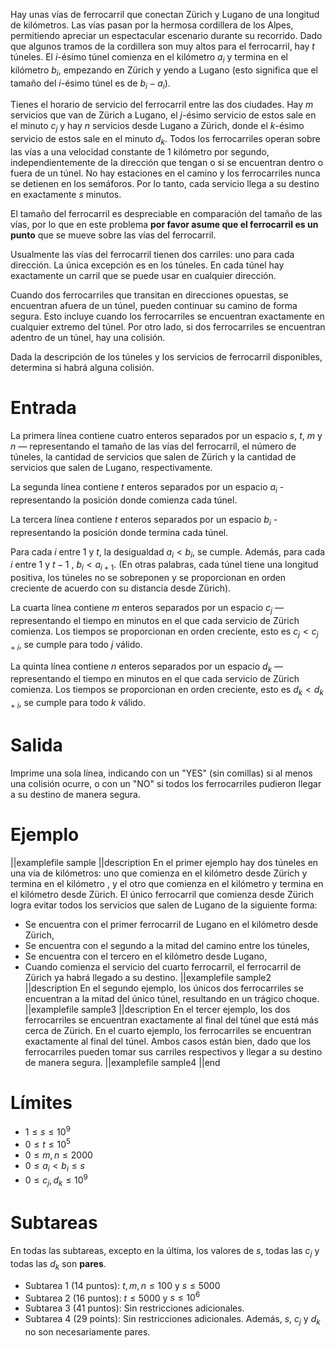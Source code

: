 Hay unas vías de ferrocarril que conectan Zürich y Lugano de una longitud de kilómetros. Las vías pasan por la hermosa cordillera de los Alpes, permitiendo apreciar un espectacular escenario durante su recorrido. Dado que algunos tramos de la cordillera son muy altos para el ferrocarril, hay $t$ túneles. El $i$-ésimo túnel comienza en el kilómetro $a_i$ y termina en el kilómetro $b_i$, empezando en Zürich y yendo a Lugano (esto significa que el tamaño del $i$-ésimo túnel es de $b_i - a_i$).

Tienes el horario de servicio del ferrocarril entre las dos ciudades. Hay $m$ servicios que van de Zürich a Lugano, el $j$-ésimo servicio de estos sale en el minuto $c_j$ y hay $n$ servicios desde Lugano a Zürich, donde el $k$-ésimo servicio de estos sale en el minuto $d_k$. Todos los ferrocarriles operan sobre las vías a una velocidad constante de 1 kilómetro por segundo, independientemente de la dirección que tengan o si se encuentran dentro o fuera de un túnel. No hay estaciones en el camino y los ferrocarriles nunca se detienen en los semáforos. Por lo tanto, cada servicio llega a su destino en exactamente $s$ minutos.

El tamaño del ferrocarril es despreciable en comparación del tamaño de las vías, por lo que en este problema **por favor asume que el ferrocarril es un punto** que se mueve sobre las vías del ferrocarril.

Usualmente las vías del ferrocarril tienen dos carriles: uno para cada dirección. La única excepción es en los túneles.
En cada túnel hay exactamente un carril que se puede usar en cualquier dirección.

Cuando dos ferrocarriles que transitan en direcciones opuestas, se encuentran afuera de un túnel, pueden continuar su camino de forma segura. Esto incluye cuando los ferrocarriles se encuentran exactamente en cualquier extremo del túnel. Por otro lado, si dos ferrocarriles se encuentran adentro de un túnel, hay una colisión.

Dada la descripción de los túneles y los servicios de ferrocarril disponibles, determina si habrá alguna colisión.

# Entrada

La primera línea contiene cuatro enteros separados por un espacio $s$, $t$, $m$ y $n$ — representando el tamaño de las vías del ferrocarril, el número de túneles, la cantidad de servicios que salen de
Zürich y la cantidad de servicios que salen de Lugano, respectivamente.

La segunda línea contiene $t$ enteros separados por un espacio $a_i$ - representando la posición donde comienza cada túnel.

La tercera línea contiene $t$ enteros separados por un espacio $b_i$ - representando la posición donde termina cada túnel.

Para cada $i$ entre $1$ y $t$, la desigualdad $a_i < b_i$, se cumple. Además, para cada $i$ entre $1$ y $t - 1$
, $b_i < a_{i + 1}$. (En otras palabras, cada túnel tiene una longitud positiva, los túneles
no se sobreponen y se proporcionan en orden creciente de acuerdo con su distancia desde Zürich).

La cuarta línea contiene $m$ enteros separados por un espacio $c_j$ — representando el tiempo en minutos en el que cada servicio de Zürich comienza. Los tiempos se proporcionan en orden creciente, esto es $c_j < c_{j + i}$, se cumple para todo $j$ válido.

La quinta línea contiene $n$ enteros separados por un espacio $d_k$ — representando el tiempo en minutos en el que cada servicio de Zürich comienza. Los tiempos se proporcionan en orden creciente, esto es $d_k < d_{k + i}$, se cumple para todo $k$ válido.

# Salida

Imprime una sola línea, indicando con un "YES" (sin comillas) si al menos una colisión ocurre, o con un "NO" si todos los ferrocarriles pudieron llegar a su destino de manera segura.

# Ejemplo

||examplefile
sample
||description
En el primer ejemplo hay dos túneles en una vía de kilómetros: uno que comienza en el kilómetro desde Zürich y termina en el kilómetro , y el otro que comienza en el kilómetro y termina en el kilómetro desde Zürich. El único ferrocarril que comienza desde Zürich logra evitar todos los servicios que salen de Lugano de la siguiente forma:

- Se encuentra con el primer ferrocarril de Lugano en el kilómetro desde Zürich,
- Se encuentra con el segundo a la mitad del camino entre los túneles,
- Se encuentra con el tercero en el kilómetro desde Lugano,
- Cuando comienza el servicio del cuarto ferrocarril, el ferrocarril de Zürich ya habrá llegado a su destino.
  ||examplefile
  sample2
  ||description
  En el segundo ejemplo, los únicos dos ferrocarriles se encuentran a la mitad del único túnel, resultando en un trágico choque.
  ||examplefile
  sample3
  ||description
  En el tercer ejemplo, los dos ferrocarriles se encuentran exactamente al final del túnel que está más cerca de Zürich. En el cuarto ejemplo, los ferrocarriles se encuentran exactamente al final del túnel. Ambos casos están bien, dado que los ferrocarriles pueden tomar sus carriles respectivos y llegar a su destino de manera segura.
  ||examplefile
  sample4
  ||end

# Límites

- $1 \leq s \leq 10^9$
- $0 \leq t \leq 10^5$
- $0 \leq m, n \leq 2000$
- $0 \leq a_i < b_i \leq s$
- $0 \leq c_j, d_k \leq 10^9$

# Subtareas

En todas las subtareas, excepto en la última, los valores de $s$, todas las $c_j$ y todas las $d_k$ son **pares**.

- Subtarea 1 (14 puntos): $t, m, n \leq 100$ y $s \leq 5000$
- Subtarea 2 (16 puntos): $t \leq 5000$ y $s \leq 10^6$
- Subtarea 3 (41 puntos): Sin restricciones adicionales.
- Subtarea 4 (29 points): Sin restricciones adicionales. Además, $s$, $c_j$ y $d_k$ no son necesariamente pares.
